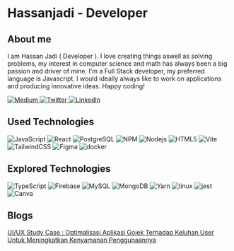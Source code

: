 # Hassanjadi - Developer

## About me
I am Hassan Jadi ( Developer ). I love creating things aswell as solving problems, my interest in computer science and math has always been a big passion and driver of mine. I'm a Full Stack developer, my preferred language is Javascript. I would ideally always like to work on applications and producing innovative ideas. Happy coding!

<p>
  <a href="https://www.medium.com/@hassanjadi" target="_blank">
    <img alt="Medium" src="https://img.shields.io/badge/Medium-%2312100E.svg?&style=flat-circle&logo=Medium&logoColor=white" />
  </a> 
  <a href="https://twitter.com/hassanjadii" target="_blank">
    <img alt="Twitter" src="https://img.shields.io/badge/twitter-%231DA1F2.svg?&style=flat-circle&logo=twitter&logoColor=white" />
  </a> 
  <a href="https://www.linkedin.com/in/hassanjadi" target="_blank">
  <img alt="LinkedIn" src="https://img.shields.io/badge/linkedin-%230077B5.svg?&style=flat-circle&logo=linkedin&logoColor=white" />
  </a>
</p>


## Used Technologies
![JavaScript](https://img.shields.io/badge/-JavaScript-white?style=flat-circle&logo=javascript)
![React](https://img.shields.io/badge/-React-white?style=flat-circle&logo=react)
![PostgreSQL](https://img.shields.io/badge/-PostgreSQL-white?style=flat-solid&logo=postgresql)
![NPM](https://img.shields.io/badge/-NPM-white?style=flat-circle&logo=npm)
![Nodejs](https://img.shields.io/badge/-NodeJS-white?style=flat-circle&logo=Node.js)
![HTML5](https://img.shields.io/badge/-HTML5-white?style=flat-solid&logo=html5)
![Vite](https://img.shields.io/badge/-Vite-white?style=flat-circle&logo=vite)
![TailwindCSS](https://img.shields.io/badge/-TailwindCSS-white?style=flat-circle&logo=tailwindcss)
![Figma](https://img.shields.io/badge/-Figma-white?style=flat-circle&logo=figma)
![docker](https://img.shields.io/badge/-docker-white?style=flat-circle&logo=docker)

## Explored Technologies
![TypeScript](https://img.shields.io/badge/-TypeScript-white?style=flat-circle&logo=typescript)
![Firebase](https://img.shields.io/badge/-Firebase-white?style=flat-circle&logo=firebase)
![MySQL](https://img.shields.io/badge/-MySQL-white?style=flat-circle&logo=mysql)
![MongoDB](https://img.shields.io/badge/-MongoDB-white?style=flat-circle&logo=mongodb)
![Yarn](https://img.shields.io/badge/-Yarn-white?style=flat-circle&logo=yarn)
![linux](https://img.shields.io/badge/-Linux-white?style=flat-solid&logo=linux)
![jest](https://img.shields.io/badge/-Jest-white?style=flat-solid&logo=jest&logoColor=orange)
![Canva](https://img.shields.io/badge/-Canva-white?style=flat-circle&logo=canva)

## Blogs
<p><a href="https://medium.com/p/b4a62244520d" target="_blank">
  UI/UX Study Case : Optimalisasi Aplikasi Gojek Terhadap Keluhan User Untuk Meningkatkan Kenyamanan Penggunaannya
</a></p>


